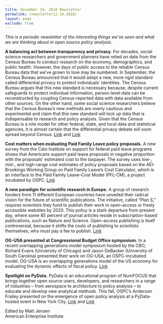 ```yaml
---
title: December 19, 2018 Newsletter
permalink: /newsletter12.19.2018/
layout: page
exclude: true
---
```

*This is a periodic newsletter of the interesting things we’ve seen and what we are thinking about in open source policy analysis.*

**A balancing act between transparency and privacy.** For decades, social science researchers and government planners have relied on data from the Census Bureau to conduct research on the economy, demographics, and public health. However, the days of public access to the reliable Census Bureau data that we’ve grown to love may be numbered. In September, the Census Bureau announced that it would adopt a new, more rigid standard called differential privacy to protect individuals’ identities. The Census Bureau argues that this new standard is necessary because, despite current safeguards to protect individual information, person-level data can be reconstructed by coupling Census-reported data with data available from other sources. On the other hand, some social science researchers believe that the Census Bureau’s new methods are overly cautious and experimental and claim that this new standard will lock up data that is indispensable to research and policy analysis. Given that the Census Bureau is a role model for other federal, state, and local data and statistical agencies, it is almost certain that the differential privacy debate will soon spread beyond Census. [Link](https://www.census.gov/newsroom/blogs/research-matters/2018/08/protecting_the_confi.html) and [Link](https://assets.ipums.org/_files/mpc/MPC-Working-Paper-2018-6.pdf) 

**Cost matters when evaluating Paid Family Leave policy proposals.** A new survey from the Cato Institute on support for federal paid leave programs shows that Americans support paid leave proposals in negative proportion with the proposals’ estimated cost to the taxpayer. The survey uses low-, mid-, and high-range cost estimates of policy proposals based on the AEI-Brookings Working Group on Paid Family Leave’s Cost Calculator, which is an interface to the Paid Family Leave–Cost Model (PFL-CM), a project incubated by OSPC. [Link](https://www.cato.org/survey-reports/cato-institute-2018-paid-leave-survey)

**A new paradigm for scientific research in Europe.** A group of research funders from 11 different European countries have unveiled their radical vision for the future of scientific publications. The initiative, called “Plan S,” requires scientists they fund to publish their work in open-access or freely accessible websites by 2020. This policy is a stark departure from present day, where some 85 percent of journal articles reside in subscription-based publications, such as Nature and Science. Open-access publishing is itself controversial, because it shifts the costs of publishing to scientists themselves, who must pay a fee to publish. [Link](https://www.economist.com/open-future/2018/09/07/an-explosion-of-openness-is-about-to-hit-scientific-publishing)

**OG-USA presented at Congressional Budget Office symposium.** In a recent overlapping generations model symposium hosted by the CBO, Richard Evans (University of Chicago) and Jason DeBacker (University of South Carolina) presented their work on OG-USA, an OSPC-incubated model. OG-USA is an overlapping generations model of the US economy for evaluating the dynamic effects of fiscal policy. [Link](https://twitter.com/RickEcon/status/1074868653194137601)

**Spotlight on PyData.** PyData is an educational program of NumFOCUS that brings together open source users, developers, and researchers in a range of industries – from aerospace to architecture to policy analysis – to educate and develop new analytical methods. This fall, OSPC’s Anderson Frailey presented on the emergence of open policy analysis at a PyData-hosted event in New York City. [Link](https://pydata.org) and [Link](https://www.youtube.com/watch?v=KJNMT196Z7I)

Edited by Matt Jensen
<br>
American Enterprise Institute